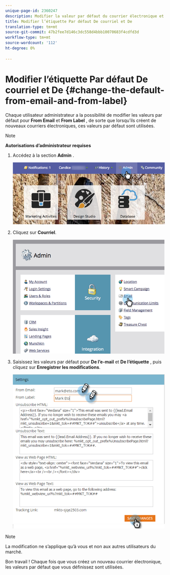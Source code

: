 ```yaml
---
unique-page-id: 2360247
description: Modifier la valeur par défaut du courrier électronique et du libellé - Documents marketing - Documentation du produit
title: Modifier l’étiquette Par défaut De courriel et De
translation-type: tm+mt
source-git-commit: 47b2fee7d146c3dc558d4bbb10070683f4cdfd3d
workflow-type: tm+mt
source-wordcount: '112'
ht-degree: 0%

---
```



# Modifier l’étiquette Par défaut De courriel et De {#change-the-default-from-email-and-from-label}

Chaque utilisateur administrateur a la possibilité de modifier les valeurs par défaut pour **From Email** et **From Label** , de sorte que lorsqu’ils créent de nouveaux courriers électroniques, ces valeurs par défaut sont utilisées.

>[!NOTE]
>
>**Autorisations d’administrateur requises**

1. Accédez à la section **Admin** .

   ![](assets/adminhand.png)

1. Cliquez sur **Courriel**.

   ![](assets/image2014-9-18-16-3a27-3a19.png)

1. Saisissez les valeurs par défaut pour **De l’e-mail** et **De l’étiquette** , puis cliquez sur **Enregistrer les modifications**.

   ![](assets/change-default-hands.png)

>[!NOTE]
>
>La modification ne s’applique qu’à vous et non aux autres utilisateurs du marché.

Bon travail ! Chaque fois que vous créez un nouveau courrier électronique, les valeurs par défaut que vous définissez sont utilisées.